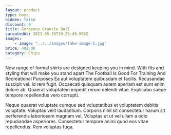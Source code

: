```yaml
---
layout: product
type: boys
hidden: false
discount: 0
title: Gorgeous Granite Ball
careatedAt: 2021-05-10T19:23:49.996Z
images:
    - image: "../../images/fake-image-1.jpg"
price: 482.00
category: Chips
---
```

New range of formal shirts are designed keeping you in mind. With fits and styling that will make you stand apart
The Football Is Good For Training And Recreational Purposes
Ea aut voluptatem quibusdam et facilis. Recusandae suscipit vel. Id rem fugit. Occaecati quisquam autem aperiam est sunt enim dolore ab. Quaerat voluptatem impedit rerum deleniti vitae. Explicabo saepe tempore repellendus vero corrupti.
 Neque quaerat voluptate cumque sed voluptatibus et voluptatem debitis voluptate. Voluptas velit laudantium. Corporis nihil sit consectetur harum sit perferendis laboriosam magnam vel. Voluptas ut ut vel ullam a odio repudiandae asperiores. Consectetur tempore animi quod eos vitae repellendus. Rem voluptas fuga.

